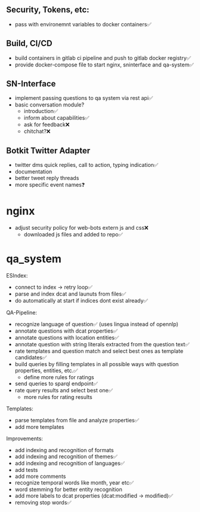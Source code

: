 ## Security, Tokens, etc:

- pass with environemnt variables to docker containers✅

## Build, CI/CD

- build containers in gitlab ci pipeline and push to gitlab docker registry✅
- provide docker-compose file to start nginx, sninterface and qa-system✅

## SN-Interface

- implement passing questions to qa system via rest api✅
- basic conversation module?
  - introduction✅
  - inform about capabilities✅
  - ask for feedback❌
  - chitchat?❌


## Botkit Twitter Adapter

- twitter dms quick replies, call to action, typing indication✅
- documentation
- better tweet reply threads
- more specific event names❓


# nginx 

- adjust security policy for web-bots extern js and css❌
  - downloaded js files and added to repo✅


# qa_system

ESIndex:
- connect to index -> retry loop✅
- parse and index dcat and launuts from files✅
- do automatically at start if indices dont exist already✅


QA-Pipeline:
- recognize language of question✅ (uses lingua instead of opennlp)
- annotate questions with dcat properties✅
- annotate questions with location entities✅
- annotate question with string literals extracted from the question text✅
- rate templates and question match and select best ones as template candidates✅
- build queries by filling templates in all possible ways with question properties, entities, etc.✅
  - define more rules for ratings
- send queries to sparql endpoint✅
- rate query results and select best one✅
  - more rules for rating results

Templates:

- parse templates from file and analyze properties✅
- add more templates


Improvements:

- add indexing and recognition of formats
- add indexing and recognition of themes✅
- add indexing and recognition of languages✅
- add tests
- add more comments
- recognize temporal words like month, year etc✅
- word stemming for better entity recognition
- add more labels to dcat properties (dcat:modified -> modified)✅
- removing stop words✅